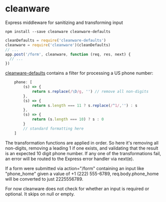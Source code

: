 # cleanware
Express middleware for sanitizing and transforming input

```
npm install --save cleanware cleanware-defaults
```

```javascript
cleanDefaults = require('cleanware-defaults')
cleanware = require('cleanware')(cleanDefaults)
// ...
app.post('/form', cleanware, function (req, res, next) {
  // ...
})
```


[cleanware-defaults](https://github.com/drwndrsn/cleanware-defaults) contains a filter for processing a US phone number:

```javascript
    phone: [
        (s) => {      
            return s.replace(/\D/g, '') // remove all non-digits
        },
        (s) => {
            return s.length === 11 ? s.replace(/^1/,'') : s
        },
        (s) => {
            return (s.length === 10) ? s : 0
        }
        // standard formatting here
    ]
```
The transformation functions are applied in order.  So here it's removing all non-digits, removing a leading 1 if one exists, and validating that the result is an expected 10 digit phone number.  If any one of the transformations fail, an error will be routed to the Express error handler via next(e).

If a form were submitted via action="/form" containing an input like "phone_home" given a value of +1 (222) 555-6789, req.body.phone_home will be converted to just 2225556789.

For now cleanware does not check for whether an input is required or optional.  It skips on null or empty.
